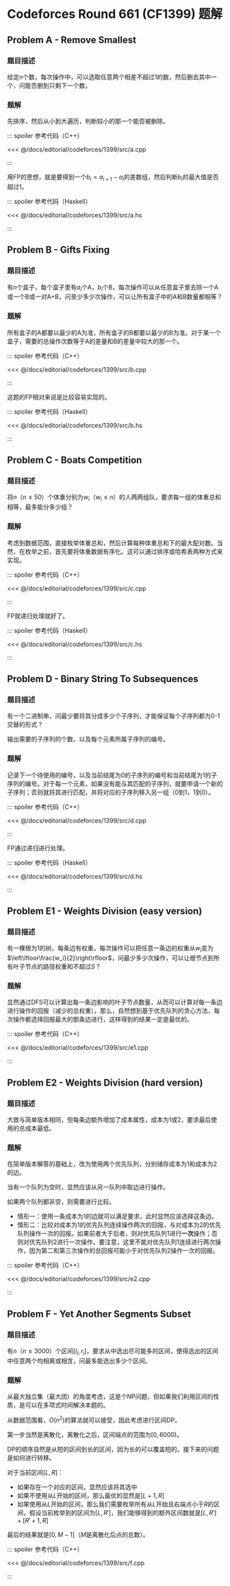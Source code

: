 # Codeforces Round 661 (CF1399) 题解

## Problem A - Remove Smallest

### 题目描述

给定$n$个数，每次操作中，可以选取任意两个相差不超过$1$的数，然后删去其中一个，问能否删到只剩下一个数。

### 题解

先排序，然后从小到大遍历，判断较小的那一个能否被删除。

::: spoiler 参考代码（C++）

<<< @/docs/editorial/codeforces/1399/src/a.cpp

:::

用FP的思想，就是要得到一个$b_i=a_{i+1}-a_i$的差数组，然后判断$b_i$的最大值是否超过$1$。

::: spoiler 参考代码（Haskell）

<<< @/docs/editorial/codeforces/1399/src/a.hs

:::

## Problem B - Gifts Fixing

### 题目描述

有$n$个盒子，每个盒子里有$a_i$个A，$b_i$个B，每次操作可以从任意盒子里去除一个A或一个B或一对A+B，问至少多少次操作，可以让所有盒子中的A和B数量都相等？

### 题解

所有盒子的A都要以最少的A为准，所有盒子的B都要以最少的B为准。对于某一个盒子，需要的总操作次数等于A的差量和B的差量中较大的那一个。

::: spoiler 参考代码（C++）

<<< @/docs/editorial/codeforces/1399/src/b.cpp

:::

这题的FP相对来说是比较容易实现的。

::: spoiler 参考代码（Haskell）

<<< @/docs/editorial/codeforces/1399/src/b.hs

:::

## Problem C - Boats Competition

### 题目描述

将$n$（$n\leq50$）个体重分别为$w_i$（$w_i\leq n$）的人两两组队，要求每一组的体重总和相等，最多能分多少组？

### 题解

考虑到数据范围，直接枚举体重总和，然后计算每种体重总和下的最大配对数。当然，在枚举之前，首先要将体重数据有序化。这可以通过排序或哈希表两种方式来实现。

::: spoiler 参考代码（C++）

<<< @/docs/editorial/codeforces/1399/src/c.cpp

:::

FP就递归处理就好了。

::: spoiler 参考代码（Haskell）

<<< @/docs/editorial/codeforces/1399/src/c.hs

:::

## Problem D - Binary String To Subsequences

### 题目描述

有一个二进制串，问最少要将其分成多少个子序列，才能保证每个子序列都为$0$-$1$交替的形式？

输出需要的子序列的个数，以及每个元素所属子序列的编号。

### 题解

记录下一个待使用的编号，以及当前结尾为$0$的子序列的编号和当前结尾为$1$的子序列的编号。对于每一个元素，如果没有能与其匹配的子序列，就要申请一个新的子序列；否则就将其进行匹配，并将对应的子序列移入另一组（$0$到$1$，$1$到$0$）。

::: spoiler 参考代码（C++）

<<< @/docs/editorial/codeforces/1399/src/d.cpp

:::

FP通过递归进行处理。

::: spoiler 参考代码（Haskell）

<<< @/docs/editorial/codeforces/1399/src/d.hs

:::

## Problem E1 - Weights Division (easy version)

### 题目描述

有一棵根为$1$的树，每条边有权重，每次操作可以把任意一条边的权重从$w_i$变为$\left\lfloor\frac{w_i}{2}\right\rfloor$，问最少多少次操作，可以让根节点到所有叶子节点的路径权重和不超过$S$？

### 题解

显然通过DFS可以计算出每一条边影响的叶子节点数量，从而可以计算对每一条边进行操作的回报（减少的总权重）。那么，自然想到基于优先队列的贪心方法，每次操作都选择回报最大的那条边进行，这样得到的结果一定是最优的。

::: spoiler 参考代码（C++）

<<< @/docs/editorial/codeforces/1399/src/e1.cpp

:::

## Problem E2 - Weights Division (hard version)

### 题目描述

大致与简单版本相同，但每条边额外增加了成本属性，成本为$1$或$2$，要求最后使用的总成本最低。

### 题解

在简单版本解答的基础上，改为使用两个优先队列，分别储存成本为$1$和成本为$2$的边。

当有一个队列为空时，显然应该从另一队列中取边进行操作。

如果两个队列都非空，则需要进行比较。
- 情形一：使用一条成本为$1$的边就可以满足要求，此时显然应该选择这条边。
- 情形二：比较对成本为$1$的优先队列连续操作两次的回报，与对成本为$2$的优先队列操作一次的回报。如果前者大于后者，则对优先队列$1$进行**一次**操作；否则对优先队列$2$进行一次操作。要注意，这里不能对优先队列$1$连续进行两次操作，因为第二和第三次操作的总回报可能小于对优先队列$2$操作一次的回报。

::: spoiler 参考代码（C++）

<<< @/docs/editorial/codeforces/1399/src/e2.cpp

:::

## Problem F - Yet Another Segments Subset

### 题目描述

有$n$（$n\leq3000$）个区间$[l_i,r_i]$，要求从中选出尽可能多的区间，使得选出的区间中任意两个均相离或相含，问最多能选出多少个区间。

### 题解

从最大独立集（最大团）的角度考虑，这是个NP问题，但如果我们利用区间的性质，是可以在多项式时间解决本题的。

从数据范围看，$O(n^2)$的算法就可以接受，因此考虑进行区间DP。

第一步当然是离散化，离散化之后，区间端点的范围为$[0,6000)$。

DP的顺序自然是从短的区间到长的区间，因为长的可以覆盖短的。接下来的问题是如何进行转移。

对于当前区间$[L,R]$：
- 如果存在一个对应的区间，显然应该将其选中
- 如果不使用从$L$开始的区间，那么最优的显然是$[L+1,R]$
- 如果使用从$L$开始的区间，那么我们需要枚举所有从$L$开始且右端点小于$R$的区间，假设当前枚举到的区间为$[L,R']$，我们能够得到的额外区间数就是$[L,R']+[R'+1,R]$

最后的结果就是$[0,M-1]$（$M$是离散化后点的总数）。

::: spoiler 参考代码（C++）

<<< @/docs/editorial/codeforces/1399/src/f.cpp

:::
